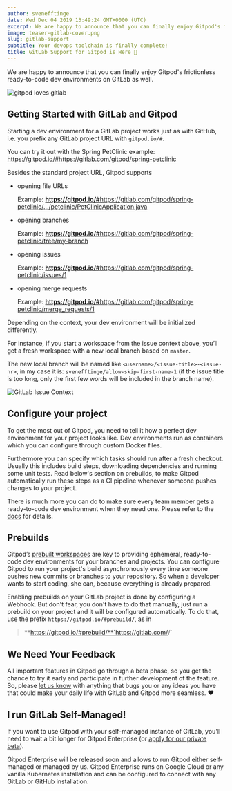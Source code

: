 ```yaml
---
author: svenefftinge
date: Wed Dec 04 2019 13:49:24 GMT+0000 (UTC)
excerpt: We are happy to announce that you can finally enjoy Gitpod's frictionless ready-to-code dev environments on GitLab as well.
image: teaser-gitlab-cover.png
slug: gitlab-support
subtitle: Your devops toolchain is finally complete!
title: GitLab Support for Gitpod is Here 🎉
---
```


<script context="module">
  export const prerender = true;
</script>

We are happy to announce that you can finally enjoy Gitpod's frictionless ready-to-code dev environments on GitLab as well.

![gitpod loves gitlab](../../../static/images/blog/gitlab-support/teaser-gitlab-gitpod.jpg)

<h2 class="h1">Getting Started with GitLab and Gitpod</h2>

Starting a dev environment for a GitLab project works just as with GitHub, i.e. you prefix any GitLab project URL with `gitpod.io/#`.

You can try it out with the Spring PetClinic example:
https://gitpod.io/#https://gitlab.com/gitpod/spring-petclinic

Besides the standard project URL, Gitpod supports

- opening file URLs

  <p>Example: <a href="https://gitpod.io/#https://gitlab.com/gitpod/spring-petclinic/blob/master/src/main/java/org/springframework/samples/petclinic/PetClinicApplication.java" target="blank"><b style="font-weight:700;">https://gitpod.io/#</b>https://gitlab.com/gitpod/spring-petclinic/.../petclinic/PetClinicApplication.java</a></p>

- opening branches

  <p>Example: <a href="https://gitpod.io/#https://gitlab.com/gitpod/spring-petclinic/tree/my-branch" target="blank"><b style="font-weight:700;">https://gitpod.io/#</b>https://gitlab.com/gitpod/spring-petclinic/tree/my-branch</a></p>

- opening issues

  <p>Example: <a href="https://gitpod.io/#https://gitlab.com/gitpod/spring-petclinic/issues/1" target="blank"><b style="font-weight:700;">https://gitpod.io/#</b>https://gitlab.com/gitpod/spring-petclinic/issues/1</a></p>

- opening merge requests

  <p>Example: <a href="https://gitpod.io/#https://gitlab.com/gitpod/spring-petclinic/merge_requests/1" target="blank"><b style="font-weight:700;">https://gitpod.io/#</b>https://gitlab.com/gitpod/spring-petclinic/merge_requests/1</a></p>

Depending on the context, your dev environment will be initialized differently.

For instance, if you start a workspace from the issue context above, you’ll get a fresh workspace with a new local branch based on `master`.

The new local branch will be named like `<username>/<issue-title>-<issue-nr>`, in my case it is:
`svenefftinge/allow-skip-first-name-1` (if the issue title is too long, only the first few words will be included in the branch name).

![GitLab Issue Context](../../../static/images/blog/gitlab-support/gitlab-issue-context-status.png)

## Configure your project

To get the most out of Gitpod, you need to tell it how a perfect dev environment for your project looks like. Dev environments run as containers which you can configure through custom Docker files.

Furthermore you can specify which tasks should run after a fresh checkout. Usually this includes build steps, downloading dependencies and running some unit tests. Read below's section on prebuilds, to make Gitpod automatically run these steps as a CI pipeline whenever someone pushes changes to your project.

There is much more you can do to make sure every team member gets a ready-to-code dev environment when they need one. Please refer to the [docs](/docs/configure) for details.

## Prebuilds

Gitpod’s [prebuilt workspaces](/docs/prebuilds) are key to providing ephemeral, ready-to-code dev environments for your branches and projects. You can configure Gitpod to run your project's build asynchronously every time someone pushes new commits or branches to your repository. So when a developer wants to start coding, she can, because everything is already prepared.

Enabling prebuilds on your GitLab project is done by configuring a Webhook. But don't fear, you don't have to do that manually, just run a prebuild on your project and it will be configured automatically. To do that, use the prefix `https://gitpod.io/#prebuild/`, as in

> **https://gitpod.io/#prebuild/**`https://gitlab.com/<myuser>/<myrepo>`

## We Need Your Feedback

All important features in Gitpod go through a beta phase, so you get the chance to try it early and participate in further development of the feature. So, please [let us know](https://github.com/gitpod-io/gitpod/issues) with anything that bugs you or any ideas you have that could make your daily life with GitLab and Gitpod more seamless. <span aria-hidden="true">❤️</span>

## I run GitLab Self-Managed!

If you want to use Gitpod with your self-managed instance of GitLab, you'll need to wait a bit longer for Gitpod Enterprise (or [apply for our private beta](https://www.gitpod.io/contact)).

Gitpod Enterprise will be released soon and allows to run Gitpod either self-managed or managed by us. Gitpod Enterprise runs on Google Cloud or any vanilla Kubernetes installation and can be configured to connect with any GitLab or GitHub installation.
